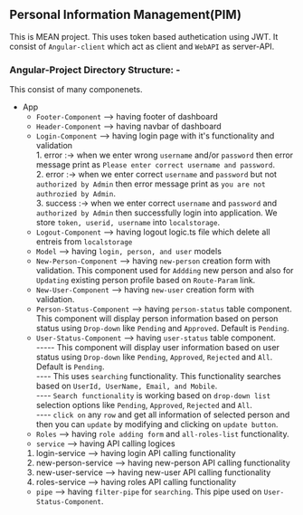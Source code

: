 ## Personal Information Management(PIM)
 This is MEAN project. This uses token based authetication using JWT. It consist of `Angular-client` which act as client and `WebAPI` as server-API.

### Angular-Project Directory Structure: -
  
  This consist of many componenets.
  
- App 
   + `Footer-Component`  --> having footer of dashboard
   + `Header-Component`  --> having navbar of dashboard
   + `Login-Component`   --> having login page with it's functionality and validation <br >
                         1. error :-> when we enter wrong `username` and/or `password` then error message print as `Please enter correct username and password`.<br>
                         2. error :-> when we enter correct `username` and `password` but not `authorized by Admin` then error message print as `you are not authrozied by Admin`.<br>
                         3. success :-> when we enter correct `username` and `password` and `authorized by Admin` then successfully login into application. We store `token, userid, username` into `localstorage`.<br>
   + `Logout-Component`  --> having logout logic.ts file which delete all entreis from `localstorage`
   + `Model` --> having `login, person, and user` models
   + `New-Person-Component` --> having `new-person` creation form with validation. This component used for `Addding` new person and also for `Updating` existing person profile based on `Route-Param` link.  
   + `New-User-Component`  --> having `new-user` creation form with validation.
   + `Person-Status-Component`  --> having `person-status` table component. This component will display person information based on person status using `Drop-down` like `Pending` and `Approved`. Default is `Pending`. 
   + `User-Status-Component`  --> having `user-status` table component. <br>
     ----- This component will display user information based on user status using `Drop-down` like `Pending`, `Approved`, `Rejected` and `All`. Default is `Pending`.<br>
     ---- This uses `searching` functionality. This functionality searches based on `UserId, UserName, Email, and Mobile`.<br>
     ---- `Search functionality` is working based on `drop-down list` selection options like `Pending`, `Approved`, `Rejected` and `All`.<br>
     ---- `click on` any `row` and get all information of selected person and then you can `update` by modifying and clicking on `update button`. 
   + `Roles`  --> having `role adding form` and `all-roles-list` functionality.
   + `service` --> having API calling logices <br>
    1. login-service  --> having login API calling functionality
    2. new-person-service  --> having new-person API calling functionality
    3. new-user-service  --> having new-user API calling functionality
    4. roles-service  --> having roles  API calling functionality
   + `pipe`  --> having `filter-pipe` for `searching`. This pipe used on `User-Status-Component`.
